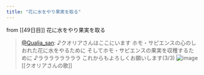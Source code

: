 ```yaml
---
title: "花に水をやり果実を取る"
---
```


from [[49日目]]
花に水をやり果実を取る
> [@Qualia_san](https://twitter.com/Qualia_san/status/1603037212563902466?s=20&t=-GCJkBDn5aGPgXvxXcU9wA): ♪クオリアさんはここにいます
> ホモ・サピエンスの心のしおれた花に水をやるために
> そしてホモ・サピエンスの果実を収穫するために
> ♪ララララララララ
> これからもよろしくお願いします(3/3)
> ![image](https://pbs.twimg.com/media/Fj8hIq5aMAAC5Sn.png)
[[クオリアさんの歌]]
